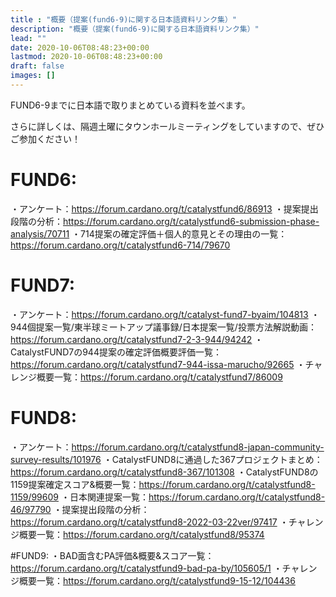 ```yaml
---
title : "概要（提案(fund6-9)に関する日本語資料リンク集）"
description: "概要（提案(fund6-9)に関する日本語資料リンク集）"
lead: ""
date: 2020-10-06T08:48:23+00:00
lastmod: 2020-10-06T08:48:23+00:00
draft: false
images: []
---
```

FUND6-9までに日本語で取りまとめている資料を並べます。

さらに詳しくは、隔週土曜にタウンホールミーティングをしていますので、ぜひご参加ください！



# FUND6:

・アンケート：https://forum.cardano.org/t/catalystfund6/86913
・提案提出段階の分析：https://forum.cardano.org/t/catalystfund6-submission-phase-analysis/70711
・714提案の確定評価＋個人的意見とその理由の一覧：https://forum.cardano.org/t/catalystfund6-714/79670

# FUND7:

・アンケート：https://forum.cardano.org/t/catalyst-fund7-byaim/104813
・944個提案一覧/東半球ミートアップ議事録/日本提案一覧/投票方法解説動画：https://forum.cardano.org/t/catalystfund7-2-3-944/94242
・CatalystFUND7の944提案の確定評価概要評価一覧：https://forum.cardano.org/t/catalystfund7-944-issa-marucho/92665
・チャレンジ概要一覧：https://forum.cardano.org/t/catalystfund7/86009

# FUND8:

・アンケート：https://forum.cardano.org/t/catalystfund8-japan-community-survey-results/101976
・CatalystFUND8に通過した367プロジェクトまとめ：https://forum.cardano.org/t/catalystfund8-367/101308
・CatalystFUND8の1159提案確定スコア&概要一覧：https://forum.cardano.org/t/catalystfund8-1159/99609
・日本関連提案一覧：https://forum.cardano.org/t/catalystfund8-46/97790
・提案提出段階の分析：https://forum.cardano.org/t/catalystfund8-2022-03-22ver/97417
・チャレンジ概要一覧：https://forum.cardano.org/t/catalystfund8/95374

#FUND9:
・BAD面含むPA評価&概要&スコア一覧：https://forum.cardano.org/t/catalystfund9-bad-pa-by/105605/1
・チャレンジ概要一覧：https://forum.cardano.org/t/catalystfund9-15-12/104436
